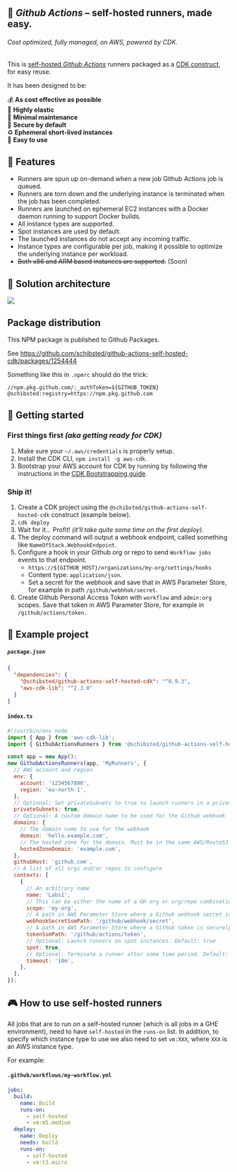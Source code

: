 ## :rocket: _Github Actions_ – self-hosted runners, made easy.

###### _Cost optimized, fully managed, on AWS, powered by CDK._

This is [self-hosted _Github Actions_](https://docs.github.com/en/actions/hosting-your-own-runners/about-self-hosted-runners) runners packaged as a [CDK construct](https://aws.amazon.com/cdk/), for easy reuse.

It has been designed to be:

:moneybag: **As cost effective as possible**<br />
:gem: **Highly elastic**<br />
:sleeping_bed: **Minimal maintenance**<br />
:stop_sign: **Secure by default**<br />
:recycle: **Ephemeral short-lived instances**<br />
:hugs: **Easy to use**<br />

## :tophat: Features

- Runners are spun up on-demand when a new job Github Actions job is queued.
- Runners are torn down and the underlying instance is terminated when the job has been completed.
- Runners are launched on ephemeral EC2 instances with a Docker daemon running to support Docker builds.
- All instance types are supported.
- Spot instances are used by default.
- The launched instances do not accept any incoming traffic.
- Instance types are configurable per job, making it possible to optimize the underlying instance per workload.
- ~~Both x86 and ARM based instances are supported.~~ (Soon)

## :art: Solution architecture

<img src="https://docs.google.com/drawings/d/e/2PACX-1vQGyC_Wfy--Lf8Qdk1xkgW2fZrRG-vjAXM3ZcLPcdEI4TtG6BjwQ4gM3qVNTESbhbgTFAdSi8ZTK7Px/pub?w=1570&amp;h=673">

## Package distribution

This NPM package is published to Github Packages.

See https://github.com/schibsted/github-actions-self-hosted-cdk/packages/1254444

Something like this in `.npmrc` should do the trick:

```
//npm.pkg.github.com/:_authToken=${GITHUB_TOKEN}
@schibsted:registry=https://npm.pkg.github.com
```

## :traffic_light: Getting started

### First things first _(aka getting ready for CDK)_

1. Make sure your `~/.aws/credentials` is properly setup.
2. Install the CDK CLI, `npm install -g aws-cdk`.
3. Bootstrap your AWS account for CDK by running by following the instructions in the [CDK Bootstrapping guide](https://docs.aws.amazon.com/cdk/latest/guide/bootstrapping.html).

### Ship it!

1. Create a CDK project using the `@schibsted/github-actions-self-hosted-cdk` construct (example below).
2. `cdk deploy`
3. Wait for it... Profit! _(it'll take quite some time on the first deploy)_.
4. The deploy command will output a webhook endpoint, called something like `NameOfStack.WebhookEndpoint`.
5. Configure a hook in your Github org or repo to send `Workflow jobs` events to that endpoint.
   - `https://${GITHUB_HOST}/organizations/my-org/settings/hooks`
   - Content type: `application/json`.
   - Set a secret for the webhook and save that in AWS Parameter Store, for example in path `/github/webhhok/secret`.
6. Create Github Personal Access Token with `workflow` and `admin:org` scopes. Save that token in AWS Parameter Store, for example in `/github/actions/token`.

## :ribbon: Example project

##### `package.json`

```json
{
  "dependencies": {
    "@schibsted/github-actions-self-hosted-cdk": "^0.9.3",
    "aws-cdk-lib": "^2.3.0"
  }
}
```

#### `index.ts`

```js
#!/usr/bin/env node
import { App } from 'aws-cdk-lib';
import { GithubActionsRunners } from '@schibsted/github-actions-self-hosted-cdk';

const app = new App();
new GithubActionsRunners(app, 'MyRunners', {
  // AWS account and region
  env: {
    account: '1234567890',
    region: 'eu-north-1',
  },
  // Optional: Set privateSubnets to true to launch runners in a private subnet which communicates with the Internet through a NAT Gateway. Set to false to launch runners in a public subnet. Default: false
  privateSubnets: true,
  // Optional: A custom domain name to be used for the Github webhook
  domains: {
    // The domain name to use for the webhook
    domain: 'hello.example.com',
    // The hosted zone for the domain. Must be in the same AWS/Route53 account.
    hostedZoneDomain: 'example.com',
  },
  githubHost: 'github.com',
  // A list of all orgs and/or repos to configure
  contexts: [
    {
      // An arbitrary name
      name: 'Labs1',
      // This can be either the name of a GH org or org/repo combination (e.g. my-org/my-repo)
      scope: 'my-org',
      // A path in AWS Parameter Store where a Github webhook secret is securly stored
      webhookSecretSsmPath: '/github/webhook/secret',
      // A path in AWS Parameter Store where a Github token is securely stored
      tokenSsmPath: '/github/actions/token',
      // Optional: Launch runners on spot instances. Default: true
      spot: true,
      // Optional: Terminate a runner after some time period. Default: 30m
      timeout: '10m',
    },
  ],
});
```

## :video_game: How to use self-hosted runners

All jobs that are to run on a self-hosted runner (which is all jobs in a GHE environment), need to have `self-hosted` in the `runs-on` list. In addition, to specify which instance type to use we also need to set `vm:XXX`, where `XXX` is an AWS instance type.

For example:

#### `.github/workflows/my-workflow.yml`

```yaml
jobs:
  build:
    name: Build
    runs-on:
      - self-hosted
      - vm:m5.medium
  deploy:
    name: Deploy
    needs: build
    runs-on:
      - self-hosted
      - vm:t3.micro
```
